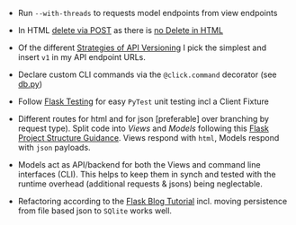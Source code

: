 * Run ``--with-threads`` to requests model endpoints from view endpoints

* In HTML [delete via POST] as there is [no Delete in HTML]

* Of the different [Strategies of API Versioning] I pick the simplest and insert ``v1`` in my API endpoint URLs.

* Declare custom CLI commands via the ``@click.command`` decorator (see [db.py](app/db.py))

* Follow [Flask Testing] for easy ``PyTest`` unit testing incl a Client Fixture

* Different routes for html and for json [preferable] over branching by request type). Split code into
_Views_ and _Models_ following this [Flask Project Structure Guidance]. Views respond
with ``html``, Models respond with ``json`` payloads.

* Models act as API/backend for both the Views and command line interfaces (CLI).
This helps to keep them in synch and tested with the runtime overhead (additional requests & jsons)
being neglectable.

* Refactoring according to the [Flask Blog Tutorial] incl. moving
persistence from file based json to ``SQlite`` works well.

[delete via POST]: https://dev.to/moz5691/method-override-for-put-and-delete-in-html-3fp2
[Strategies of API Versioning]: https://www.xmatters.com/blog/devops/blog-four-rest-api-versioning-strategies/
[Flask Testing]: https://flask.palletsprojects.com/en/1.1.x/testing/
[Flask Project Structure Guidance]: https://exploreflask.com/en/latest/organizing.html
[no Delete in HTML]: https://softwareengineering.stackexchange.com/a/211790 
[json-routing]: https://stackoverflow.com/questions/49631072/how-to-return-also-json-and-render-template-in-flask
[Flask Blog Tutorial]: https://flask.palletsprojects.com/en/1.1.x/tutorial/